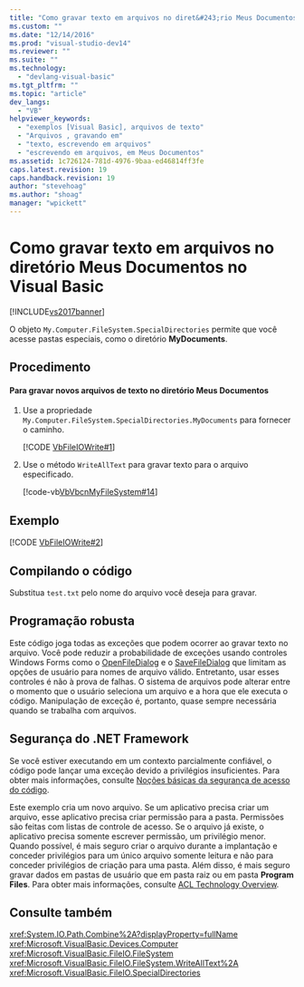 ```yaml
---
title: "Como gravar texto em arquivos no diret&#243;rio Meus Documentos no Visual Basic | Microsoft Docs"
ms.custom: ""
ms.date: "12/14/2016"
ms.prod: "visual-studio-dev14"
ms.reviewer: ""
ms.suite: ""
ms.technology: 
  - "devlang-visual-basic"
ms.tgt_pltfrm: ""
ms.topic: "article"
dev_langs: 
  - "VB"
helpviewer_keywords: 
  - "exemplos [Visual Basic], arquivos de texto"
  - "Arquivos , gravando em"
  - "texto, escrevendo em arquivos"
  - "escrevendo em arquivos, em Meus Documentos"
ms.assetid: 1c726124-781d-4976-9baa-ed46814ff3fe
caps.latest.revision: 19
caps.handback.revision: 19
author: "stevehoag"
ms.author: "shoag"
manager: "wpickett"
---
```

# Como gravar texto em arquivos no diret&#243;rio Meus Documentos no Visual Basic
[!INCLUDE[vs2017banner](../../../../csharp/includes/vs2017banner.md)]

O objeto `My.Computer.FileSystem.SpecialDirectories` permite que você acesse pastas especiais, como o diretório **MyDocuments**.  
  
## Procedimento  
  
#### Para gravar novos arquivos de texto no diretório Meus Documentos  
  
1.  Use a propriedade `My.Computer.FileSystem.SpecialDirectories.MyDocuments` para fornecer o caminho.  
  
     [!CODE [VbFileIOWrite#1](../CodeSnippet/VS_Snippets_VBCSharp/VbFileIOWrite#1)]  
  
2.  Use o método `WriteAllText` para gravar texto para o arquivo especificado.  
  
     [!code-vb[VbVbcnMyFileSystem#14](../../../../visual-basic/developing-apps/programming/drives-directories-files/codesnippet/VisualBasic/how-to-write-text-to-files-in-the-my-documents-directory_1.vb)]  
  
## Exemplo  
 [!CODE [VbFileIOWrite#2](../CodeSnippet/VS_Snippets_VBCSharp/VbFileIOWrite#2)]  
  
## Compilando o código  
 Substitua `test.txt` pelo nome do arquivo você deseja para gravar.  
  
## Programação robusta  
 Este código joga todas as exceções que podem ocorrer ao gravar texto no arquivo.  Você pode reduzir a probabilidade de exceções usando controles Windows Forms como o [OpenFileDialog](../Topic/OpenFileDialog%20Component%20\(Windows%20Forms\).md) e o [SaveFileDialog](../Topic/SaveFileDialog%20Component%20\(Windows%20Forms\).md) que limitam as opções de usuário para nomes de arquivo válido.  Entretanto, usar esses controles é não à prova de falhas.  O sistema de arquivos pode alterar entre o momento que o usuário seleciona um arquivo e a hora que ele executa o código.  Manipulação de exceção é, portanto, quase sempre necessária quando se trabalha com arquivos.  
  
## Segurança do .NET Framework  
 Se você estiver executando em um contexto parcialmente confiável, o código pode lançar uma exceção devido a privilégios insuficientes.  Para obter mais informações, consulte [Noções básicas da segurança de acesso do código](../Topic/Code%20Access%20Security%20Basics.md).  
  
 Este exemplo cria um novo arquivo.  Se um aplicativo precisa criar um arquivo, esse aplicativo precisa criar permissão para a pasta.  Permissões são feitas com listas de controle de acesso.  Se o arquivo já existe, o aplicativo precisa somente escrever permissão, um privilégio menor.  Quando possível, é mais seguro criar o arquivo durante a implantação e conceder privilégios para um único arquivo somente leitura e não para conceder privilégios de criação para uma pasta.  Além disso, é mais seguro gravar dados em pastas de usuário que em pasta raiz ou em pasta **Program Files**.  Para obter mais informações, consulte [ACL Technology Overview](http://msdn.microsoft.com/pt-br/06fbf66d-6f02-4378-b863-b2f12e349045).  
  
## Consulte também  
 <xref:System.IO.Path.Combine%2A?displayProperty=fullName>   
 <xref:Microsoft.VisualBasic.Devices.Computer>   
 <xref:Microsoft.VisualBasic.FileIO.FileSystem>   
 <xref:Microsoft.VisualBasic.FileIO.FileSystem.WriteAllText%2A>   
 <xref:Microsoft.VisualBasic.FileIO.SpecialDirectories>